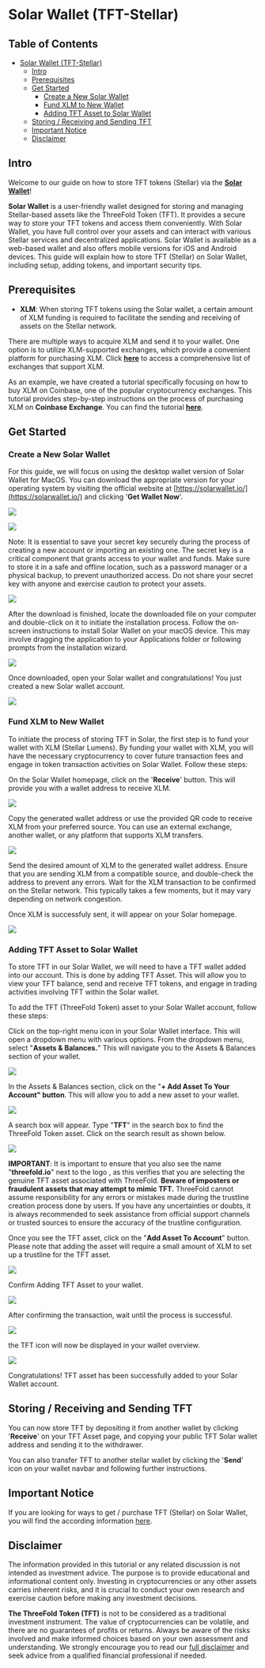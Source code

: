 # Solar Wallet (TFT-Stellar)

<h2>Table of Contents</h2>

- [Solar Wallet (TFT-Stellar)](#solar-wallet-tft-stellar)
  - [Intro](#intro)
  - [Prerequisites](#prerequisites)
  - [Get Started](#get-started)
    - [Create a New Solar Wallet](#create-a-new-solar-wallet)
    - [Fund XLM to New Wallet](#fund-xlm-to-new-wallet)
    - [Adding TFT Asset to Solar Wallet](#adding-tft-asset-to-solar-wallet)
  - [Storing / Receiving and Sending TFT](#storing--receiving-and-sending-tft)
  - [Important Notice](#important-notice)
  - [Disclaimer](#disclaimer)

## Intro

Welcome to our guide on how to store TFT tokens (Stellar) via the [**Solar Wallet**](https://solarwallet.io/)!

**Solar Wallet** is a user-friendly wallet designed for storing and managing Stellar-based assets like the ThreeFold Token (TFT). It provides a secure way to store your TFT tokens and access them conveniently. With Solar Wallet, you have full control over your assets and can interact with various Stellar services and decentralized applications.  Solar Wallet is available as a web-based wallet and also offers mobile versions for iOS and Android devices. This guide will explain how to store TFT (Stellar) on Solar Wallet, including setup, adding tokens, and important security tips.

## Prerequisites

- **XLM**: When storing TFT tokens using the Solar wallet, a certain amount of XLM funding is required to facilitate the sending and receiving of assets on the Stellar network.

There are multiple ways to acquire XLM and send it to your wallet. One option is to utilize XLM-supported exchanges, which provide a convenient platform for purchasing XLM. Click [**here**](https://www.coinlore.com/coin/stellar/exchanges) to access a comprehensive list of exchanges that support XLM.

As an example, we have created a tutorial specifically focusing on how to buy XLM on Coinbase, one of the popular cryptocurrency exchanges. This tutorial provides step-by-step instructions on the process of purchasing XLM on **Coinbase Exchange**. You can find the tutorial [**here**](./coinbase_xlm.md).

## Get Started

### Create a New Solar Wallet

For this guide, we will focus on using the desktop wallet version of Solar Wallet for MacOS. You can download the appropriate version for your operating system by visiting the official website at [https://solarwallet.io/](https://solarwallet.io/) and clicking '**Get Wallet Now**'.

![](img/solar_home.png)

![](img/solar_desktop.jpeg)

Note: It is essential to save your secret key securely during the process of creating a new account or importing an existing one. The secret key is a critical component that grants access to your wallet and funds. Make sure to store it in a safe and offline location, such as a password manager or a physical backup, to prevent unauthorized access. Do not share your secret key with anyone and exercise caution to protect your assets.

![](img/solar_secret.jpeg)

After the download is finished, locate the downloaded file on your computer and double-click on it to initiate the installation process. Follow the on-screen instructions to install Solar Wallet on your macOS device. This may involve dragging the application to your Applications folder or following prompts from the installation wizard.

![](img/solar_install.png)

Once downloaded, open your Solar wallet and congratulations! You just created a new Solar wallet account.

![](img/solar_home.jpeg)

### Fund XLM to New Wallet

To initiate the process of storing TFT in Solar, the first step is to fund your wallet with XLM (Stellar Lumens). By funding your wallet with XLM, you will have the necessary cryptocurrency to cover future transaction fees and engage in token transaction activities on Solar Wallet. Follow these steps:

On the Solar Wallet homepage, click on the '**Receive**' button. This will provide you with a wallet address to receive XLM.

![](img/solar_receive.jpeg)

Copy the generated wallet address or use the provided QR code to receive XLM from your preferred source. You can use an external exchange, another wallet, or any platform that supports XLM transfers.

![](img/solar_copy.jpeg)

Send the desired amount of XLM to the generated wallet address. Ensure that you are sending XLM from a compatible source, and double-check the address to prevent any errors. Wait for the XLM transaction to be confirmed on the Stellar network. This typically takes a few moments, but it may vary depending on network congestion.

Once XLM is successfuly sent, it will appear on your Solar homepage.

![](img/solar_xlm.jpeg)

### Adding TFT Asset to Solar Wallet

To store TFT in our Solar Wallet, we will need to have a TFT wallet added into our account. This is done by  adding TFT Asset. This will allow you to view your TFT balance, send and receive TFT tokens, and engage in trading activities involving TFT within the Solar wallet.

To add the TFT (ThreeFold Token) asset to your Solar Wallet account, follow these steps:

Click on the top-right menu icon in your Solar Wallet interface. This will open a dropdown menu with various options. From the dropdown menu, select "**Assets & Balances.**" This will navigate you to the Assets & Balances section of your wallet.

![](img/solar_asset.png)

In the Assets & Balances section, click on the "**+ Add Asset To Your Account" button**. This will allow you to add a new asset to your wallet.

![](img/solar_account.png)

A search box will appear. Type "**TFT**" in the search box to find the ThreeFold Token asset. Click on the search result as shown below. 

![](img/solar_search.png)

**IMPORTANT**: It is important to ensure that you also see the name "**threefold.io**" next to the logo , as this verifies that you are selecting the genuine TFT asset associated with ThreeFold. **Beware of imposters or fraudulent assets that may attempt to mimic TFT.** ThreeFold cannot assume responsibility for any errors or mistakes made during the trustline creation process done by users. If you have any uncertainties or doubts, it is always recommended to seek assistance from official support channels or trusted sources to ensure the accuracy of the trustline configuration.

Once you see the TFT asset, click on the "**Add Asset To Account**" button. Please note that adding the asset will require a small amount of XLM to set up a trustline for the TFT asset.

![](img/solar_tftinfo.png)

Confirm Adding TFT Asset to your wallet.

![](img/solar_confirm.png)

After confirming the transaction, wait until the process is successful. 

![](img/solar_success.png)

the TFT icon will now be displayed in your wallet overview. 

![](img/solar_tft.png)

Congratulations! TFT asset has been successfully added to your Solar Wallet account.

## Storing / Receiving and Sending TFT

You can now store TFT by depositing it from another wallet by clicking '**Receive**' on your TFT Asset page, and copying your public TFT Solar wallet address and sending it to the withdrawer.

You can also transfer TFT to another stellar wallet by clicking the '**Send**' icon on your wallet navbar and following further instructions.

## Important Notice

If you are looking for ways to get / purchase TFT (Stellar) on Solar Wallet, you will find the according information [here](../buytft/solar_buy.md).

## Disclaimer

The information provided in this tutorial or any related discussion is not intended as investment advice. The purpose is to provide educational and informational content only. Investing in cryptocurrencies or any other assets carries inherent risks, and it is crucial to conduct your own research and exercise caution before making any investment decisions. 

**The ThreeFold Token (TFT)** is not to be considered as a traditional investment instrument. The value of cryptocurrencies can be volatile, and there are no guarantees of profits or returns. Always be aware of the risks involved and make informed choices based on your own assessment and understanding. We strongly encourage you to read our [full disclaimer](https://library.threefold.me/info/legal/#/legal__disclaimer) and seek advice from a qualified financial professional if needed.

